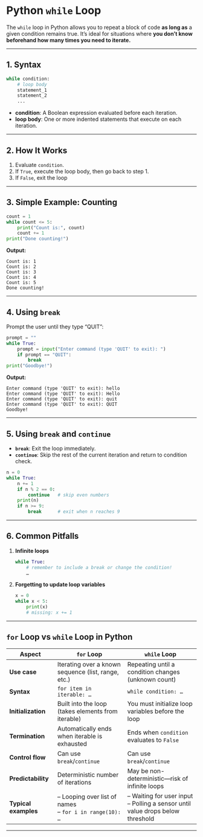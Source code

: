# Python `while` Loop

The `while` loop in Python allows you to repeat a block of code **as long as** a given condition remains true. It’s ideal for situations where **you don’t know beforehand how many times you need to iterate.**

---

## 1. Syntax

```python
while condition:
    # loop body
    statement_1
    statement_2
    ...
```

- **condition**: A Boolean expression evaluated before each iteration.
- **loop body**: One or more indented statements that execute on each iteration.

---

## 2. How It Works

1. Evaluate `condition`.
2. If `True`, execute the loop body, then go back to step 1.
3. If `False`, exit the loop 

---

## 3. Simple Example: Counting

```python
count = 1
while count <= 5:
	print("Count is:", count)
	count += 1
print("Done counting!")
```

**Output:**
```
Count is: 1
Count is: 2
Count is: 3
Count is: 4
Count is: 5
Done counting!
```

---

## 4. Using `break`

Prompt the user until they type “QUIT”:

```python
prompt = ""
while True:
	prompt = input("Enter command (type 'QUIT' to exit): ")
	if prompt == "QUIT":
		break
print("Goodbye!")
```

**Output:**
```
Enter command (type 'QUIT' to exit): hello
Enter command (type 'QUIT' to exit): Hello
Enter command (type 'QUIT' to exit): quit
Enter command (type 'QUIT' to exit): QUIT
Goodbye!
```
---

## 5. Using `break` and `continue`

- **`break`**: Exit the loop immediately.
- **`continue`**: Skip the rest of the current iteration and return to condition check.

```python
n = 0
while True:
	n += 1
	if n % 2 == 0:
		continue   # skip even numbers
	print(n)
	if n >= 9:
		break      # exit when n reaches 9
```

---

## 6. Common Pitfalls

1. **Infinite loops**  
   ```python
   while True:
       # remember to include a break or change the condition!
       …
   ```
2. **Forgetting to update loop variables**  
   ```python
   x = 0
   while x < 5:
       print(x)
       # missing: x += 1
   ```
---

## `for` Loop vs `while` Loop in Python

| Aspect                | `for` Loop                                      | `while` Loop                                       |
|-----------------------|-------------------------------------------------|----------------------------------------------------|
| **Use case**          | Iterating over a known sequence (list, range, etc.) | Repeating until a condition changes (unknown count) |
| **Syntax**            | `for item in iterable: …`                      | `while condition: …`                               |
| **Initialization**    | Built into the loop (takes elements from iterable) | You must initialize loop variables before the loop |
| **Termination**       | Automatically ends when iterable is exhausted   | Ends when `condition` evaluates to `False`         |
| **Control flow**      | Can use `break`/`continue`                      | Can use `break`/`continue`                         |
| **Predictability**    | Deterministic number of iterations              | May be non-deterministic—risk of infinite loops    |
| **Typical examples**  | – Looping over list of names<br>– `for i in range(10): …` | – Waiting for user input<br>– Polling a sensor until value drops below threshold |

---
